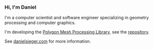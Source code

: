 ### Hi, I'm Daniel

I'm a computer scientist and software engineer specializing in geometry processing and computer graphics.

I'm developing the [Polygon Mesh Processing Library](https://www.pmp-library.org), see the [repository](https://github.com/pmp-library/pmp-library/).

See [danielsieger.com](https://www.danielsieger.com) for more information.

<!--
**dsieger/dsieger** is a ✨ _special_ ✨ repository because its `README.md` (this file) appears on your GitHub profile.

Here are some ideas to get you started:

- 🔭 I’m currently working on ...
- 🌱 I’m currently learning ...
- 👯 I’m looking to collaborate on ...
- 🤔 I’m looking for help with ...
- 💬 Ask me about ...
- 📫 How to reach me: ...
- 😄 Pronouns: ...
- ⚡ Fun fact: ...
-->
